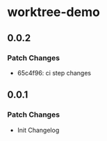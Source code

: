 # worktree-demo

## 0.0.2

### Patch Changes

- 65c4f96: ci step changes

## 0.0.1

### Patch Changes

- Init Changelog
